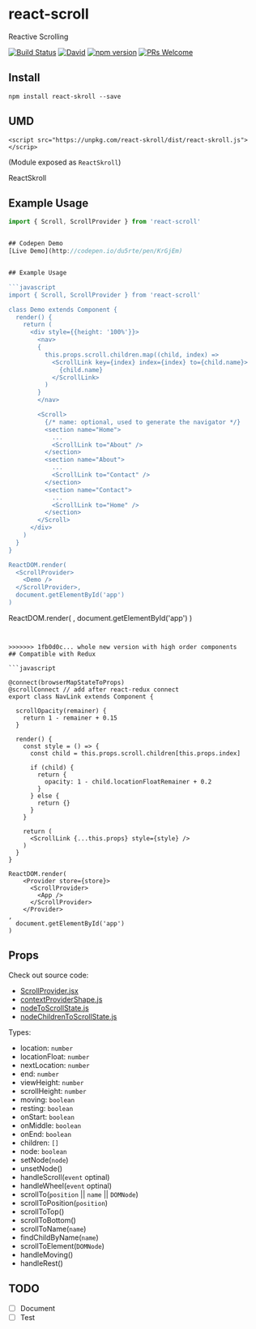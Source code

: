 # react-scroll
Reactive Scrolling

[![Build Status](https://travis-ci.org/du5rte/react-skroll.svg?branch=master)](https://travis-ci.org/du5rte/react-skroll)
[![David](https://img.shields.io/david/peer/du5rte/react-skroll.svg)](https://github.com/du5rte/react-skroll)
[![npm version](https://img.shields.io/npm/v/react-skroll.svg)](https://www.npmjs.com/package/react-skroll)
[![PRs Welcome](https://img.shields.io/badge/PRs-welcome-blue.svg)](CONTRIBUTING.md#pull-requests)

## Install
```
npm install react-skroll --save
```

## UMD
```
<script src="https://unpkg.com/react-skroll/dist/react-skroll.js"></scrip>
```
(Module exposed as `ReactSkroll`)

ReactSkroll

## Example Usage


```javascript
import { Scroll, ScrollProvider } from 'react-scroll'


## Codepen Demo
[Live Demo](http://codepen.io/du5rte/pen/KrGjEm)


## Example Usage

```javascript
import { Scroll, ScrollProvider } from 'react-scroll'

class Demo extends Component {
  render() {
    return (
      <div style={{height: '100%'}}>
        <nav>
        {
          this.props.scroll.children.map((child, index) =>
            <ScrollLink key={index} index={index} to={child.name}>
              {child.name}
            </ScrollLink>
          )
        }
        </nav>

        <Scroll>
          {/* name: optional, used to generate the navigator */}
          <section name="Home">
            ...
            <ScrollLink to="About" />
          </section>
          <section name="About">
            ...
            <ScrollLink to="Contact" />
          </section>
          <section name="Contact">
            ...
            <ScrollLink to="Home" />
          </section>
        </Scroll>
      </div>
    )
  }
}

ReactDOM.render(
  <ScrollProvider>
    <Demo />
  </ScrollProvider>,
  document.getElementById('app')
)
```

ReactDOM.render(
  <ScrollProvider>
    <Demo />
  </ScrollProvider>,
  document.getElementById('app')
)
```


>>>>>>> 1fb0d0c... whole new version with high order components
## Compatible with Redux

```javascript

@connect(browserMapStateToProps)
@scrollConnect // add after react-redux connect
export class NavLink extends Component {

  scrollOpacity(remainer) {
    return 1 - remainer + 0.15
  }

  render() {
    const style = () => {
      const child = this.props.scroll.children[this.props.index]

      if (child) {
        return {
          opacity: 1 - child.locationFloatRemainer + 0.2
        }
      } else {
        return {}
      }
    }

    return (
      <ScrollLink {...this.props} style={style} />
    )
  }
}

ReactDOM.render(
    <Provider store={store}>
      <ScrollProvider>
        <App />
      </ScrollProvider>
    </Provider>
,
  document.getElementById('app')
)
```

## Props
Check out source code:
- [ScrollProvider.jsx](https://github.com/du5rte/react-skroll/blob/master/src/ScrollProvider.jsx#L142)
- [contextProviderShape.js](https://github.com/du5rte/react-skroll/blob/master/src/contextProviderShape.js)
- [nodeToScrollState.js](https://github.com/du5rte/react-skroll/blob/master/src/nodeToScrollState.js#L18)
- [nodeChildrenToScrollState.js](https://github.com/du5rte/react-skroll/blob/master/src/nodeChildrenToScrollState.js#L37)


Types:
- location: `number`
- locationFloat: `number`
- nextLocation: `number`
- end: `number`
- viewHeight: `number`
- scrollHeight: `number`
- moving: `boolean`
- resting: `boolean`
- onStart: `boolean`
- onMiddle: `boolean`
- onEnd: `boolean`
- children: `[]`
- node: `boolean`
- setNode(`node`)
- unsetNode()
- handleScroll(`event` optinal)
- handleWheel(`event` optinal)
- scrollTo(`position` || `name` || `DOMNode`)
- scrollToPosition(`position`)
- scrollToTop()
- scrollToBottom()
- scrollToName(`name`)
- findChildByName(`name`)
- scrollToElement(`DOMNode`)
- handleMoving()
- handleRest()

## TODO
- [ ] Document
- [ ] Test
